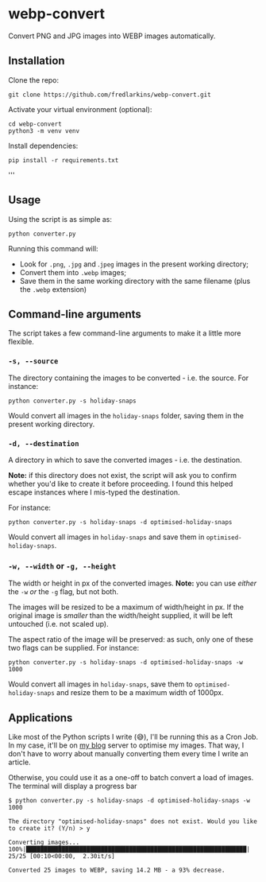 # webp-convert
Convert PNG and JPG images into WEBP images automatically.

## Installation

Clone the repo:
```
git clone https://github.com/fredlarkins/webp-convert.git
```

Activate your virtual environment (optional):
```
cd webp-convert
python3 -m venv venv
```

Install dependencies:
```
pip install -r requirements.txt
```
'''

## Usage
Using the script is as simple as:
```
python converter.py
```

Running this command will:
- Look for `.png`, `.jpg` and .`jpeg` images in the present working directory;
- Convert them into `.webp` images;
- Save them in the same working directory with the same filename (plus the `.webp` extension)

## Command-line arguments

The script takes a few command-line arguments to make it a little more flexible.

### `-s, --source`
The directory containing the images to be converted - i.e. the source. For instance:

```
python converter.py -s holiday-snaps
```
Would convert all images in the `holiday-snaps` folder, saving them in the present working directory.

### `-d, --destination`
A directory in which to save the converted images - i.e. the destination.

**Note:** if this directory does not exist, the script will ask you to confirm whether you'd like to create it before proceeding. I found this helped escape instances where I mis-typed the destination.

For instance:
```
python converter.py -s holiday-snaps -d optimised-holiday-snaps
```
Would convert all images in `holiday-snaps` and save them in `optimised-holiday-snaps`.

### `-w, --width` **or** `-g, --height`
The width or height in px of the converted images. **Note:** you can use _either_ the `-w` _or_ the `-g` flag, but not both.

The images will be resized to be a maximum of width/height in px. If the original image is _smaller_ than the width/height supplied, it will be left untouched (i.e. not scaled up).

The aspect ratio of the image will be preserved: as such, only one of these two flags can be supplied. For instance:
```
python converter.py -s holiday-snaps -d optimised-holiday-snaps -w 1000
```
Would convert all images in `holiday-snaps`, save them to `optimised-holiday-snaps` and resize them to be a maximum width of 1000px.


## Applications
Like most of the Python scripts I write (😅), I'll be running this as a Cron Job. In my case, it'll be on [my blog](https://freddielarkins.xyz) server to optimise my images. That way, I don't have to worry about manually converting them every time I write an article.

Otherwise, you could use it as a one-off to batch convert a load of images. The terminal will display a progress bar 

```console
$ python converter.py -s holiday-snaps -d optimised-holiday-snaps -w 1000

The directory "optimised-holiday-snaps" does not exist. Would you like to create it? (Y/n) > y

Converting images...
100%|██████████████████████████████████████████████████████████████| 25/25 [00:10<00:00,  2.30it/s]

Converted 25 images to WEBP, saving 14.2 MB - a 93% decrease.
```